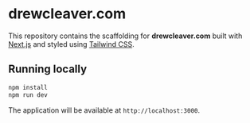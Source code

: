 # drewcleaver.com

This repository contains the scaffolding for **drewcleaver.com** built with [Next.js](https://nextjs.org/) and styled using [Tailwind CSS](https://tailwindcss.com/).

## Running locally

```bash
npm install
npm run dev
```

The application will be available at `http://localhost:3000`.
